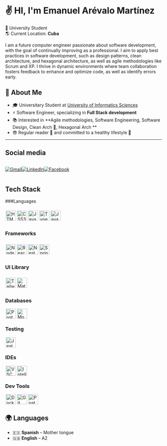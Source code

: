 # ✌ HI, I'm Emanuel Arévalo Martínez

💼 University Student  
🌎 Current Location: **Cuba**  

I am a future computer engineer passionate about software development, with the goal of continually improving as a professional. I aim to apply best practices in software development, such as design patterns, clean architecture, and hexagonal architecture, as well as agile methodologies like Scrum and XP. I thrive in dynamic environments where team collaboration fosters feedback to enhance and optimize code, as well as identify errors early.

## 🚀 About Me  
- 🎓 Universitary Student at [University of Informatics Sciences](https://www.bing.com/ck/a?!&&p=cd3729316a665dc8d82bc89b7ab2390e47fc17f42939cd921dfa9aa5773d0d8eJmltdHM9MTc0MjA4MzIwMA&ptn=3&ver=2&hsh=4&fclid=0bfc6053-8d95-672c-2c7f-74a38c056683&psq=uci+cuba&u=a1aHR0cHM6Ly93d3cudWNpLmN1Lw&ntb=1)
- ⚡ Software Engineer, specializing in **Full Stack development**
- 📚 Interested in **Agile methodologies, Software Engineering, Software Design, Clean Arch 🧹, Hexagonal Arch **  
- 😎 Regular reader 📖 and committed to a healthy lifestyle 💪
---

## Social media

<div style="display: flex; ">
<p>
  <a href="emanuelarevalomartinez@gmail.com" title="Gmail">
  <img src="https://img.shields.io/badge/-Gmail-FF0000?style=flat-square&labelColor=FF0000&logo=gmail&logoColor=white&link=LINK-DO-SEU-GMAIL" alt="Gmail"/></a>
</p>
<p>
<a href="https://www.linkedin.com/in/emanuelarevalomartinez" title="LinkedIn">
  <img src="https://img.shields.io/badge/-Linkedin-0e76a8?style=flat-square&logo=Linkedin&logoColor=white&link=LINK-DO-SEU-LINKEDIN" alt="LinkedIn"/></a>
</p>
<p>
 <a href="https://www.facebook.com/emanueldavidarevalomartinez" title="Facebook">
  <img src="https://img.shields.io/badge/-Facebook-3b5998?style=flat-square&labelColor=3b5998&logo=facebook&logoColor=white&link=LINK-DO-SEU-FACEBOOK" alt="Facebook"/></a>
</p>
</div>

## Tech Stack

###Languages

<div style="display: flex; padding: 8px 0px;">
<img height="32" style=" padding: 0 2px;" src="https://img.shields.io/badge/html5-ff5733?style=for-the-badge&logo=html5&logoColor=white" alt="HTML5"/>
<img height="32" style=" padding: 0 2px;" src="https://img.shields.io/badge/css3-0175b0?style=for-the-badge&logo=css3&logoColor=white" alt="CSS3"/>
<img height="32" style=" padding: 0 2px;" src="https://img.shields.io/badge/javascript-FCC624?style=for-the-badge&logo=javascript&logoColor=white" alt="Javascript"/>
<img height="32" style=" padding: 0 2px;" src="https://img.shields.io/badge/typescript-0175C2?style=for-the-badge&logo=typescript&logoColor=white" alt="Typescript"/>
<img height="32" style=" padding: 0 2px;" src="https://img.shields.io/badge/java-bd3d22?style=for-the-badge&logo=java&logoColor=white" alt="Java"/>
</div>

### Frameworks

<div style="display: flex; padding: 8px 0px;">
<img height="32" style=" padding: 0 2px;" src="https://img.shields.io/badge/node-53a231?style=for-the-badge&logo=Nodejs&logoColor=white" alt="Nodejs"/>
<img height="32" style=" padding: 0 2px;" src="https://img.shields.io/badge/react-0a5fb9?style=for-the-badge&logo=react&logoColor=white" alt="React"/>
<img height="32" style=" padding: 0 2px;" src="https://img.shields.io/badge/nest-ff1709?style=for-the-badge&logo=nestjs&logoColor=white" alt="NestJs"/>
<img height="32" style=" padding: 0 2px;" src="https://img.shields.io/badge/spring_boot-0a8c0e?style=for-the-badge&logo=springboot&logoColor=white" alt="SpringBoot"/>
</div>

### UI Library

<div style="display: flex; padding: 8px 0px;">
<img height="32" style=" padding: 0 2px;" src="https://img.shields.io/badge/tailwindcss-0eb0e0?style=for-the-badge&logo=tailwindcss&logoColor=white" alt="Tailwindcss"/>
<img height="32" style=" padding: 0 2px;" src="https://img.shields.io/badge/material_ui-3776AB?style=for-the-badge&logo=material&logoColor=white" alt="MaterialUI"/>
</div>

### Databases

<div style="display: flex; ">
<img height="32" style=" padding: 0 2px;" src="https://img.shields.io/badge/postgresql-336791?style=for-the-badge&logo=postgresql&logoColor=white" alt="PostegreSQL"/>
<img height="32" style=" padding: 0 2px;" src="https://img.shields.io/badge/mongodb-47A248?style=for-the-badge&logo=mongodb&logoColor=white" alt="MongoDB"/>
</div>

### Testing

<div style="display: flex; ">
<img height="32" style=" padding: 0 2px;" src="https://img.shields.io/badge/jest-fe260d?style=for-the-badge&logo=jest&logoColor=white" alt="Jest"/>
</div>

### IDEs

<div style="display: flex; ">
<img height="32" style=" padding: 0 2px;" src="https://img.shields.io/badge/VS_code-075ab2?style=for-the-badge&logo=vscode&logoColor=white" alt="VSC"/>
<img height="32" style=" padding: 0 2px;" src="https://img.shields.io/badge/IntelliJIdea-4d0eca?style=for-the-badge&logo=intellijidea&logoColor=white" alt="IntelliJIdea"/>
</div>


### Dev Tools

<div style="display: flex; ">
<img height="32" style=" padding: 0 2px;" src="https://img.shields.io/badge/Docker-2496ED?style=for-the-badge&logo=docker&logoColor=white" alt="Docker"/>
<img height="32" style=" padding: 0 2px;" src="https://img.shields.io/badge/Git-F05032?style=for-the-badge&logo=git&logoColor=white" alt="Git"/>
<img height="32" style=" padding: 0 2px;" src="https://img.shields.io/badge/Postman-f07a0a?style=for-the-badge&logo=postman&logoColor=white" alt="PostMan"/>
</div>


## 🌍 Languages  
- 🇪🇸 **Spanish** – Mother tongue  
- 🇬🇧 **English** – A2
